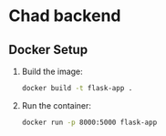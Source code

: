 # Chad backend

## Docker Setup

1. Build the image:
    ```bash
    docker build -t flask-app .
    ```

2. Run the container:
    ```bash
    docker run -p 8000:5000 flask-app
    ```
